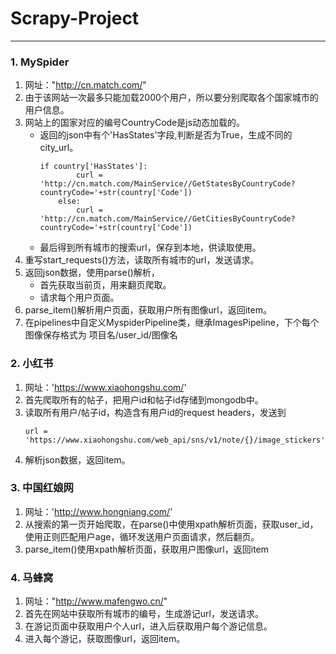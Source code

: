 # Scrapy-Project
---
### 1. MySpider

1. 网址："http://cn.match.com/"
2. 由于该网站一次最多只能加载2000个用户，所以要分别爬取各个国家城市的用户信息。
3. 网站上的国家对应的编号CountryCode是js动态加载的。
    - 返回的json中有个'HasStates'字段,判断是否为True，生成不同的city_url。
        ```
        if country['HasStates']:
                curl = 'http://cn.match.com/MainService//GetStatesByCountryCode?countryCode='+str(country['Code'])
            else:
                curl = 'http://cn.match.com/MainService//GetCitiesByCountryCode?countryCode='+str(country['Code'])
        ```
    - 最后得到所有城市的搜索url，保存到本地，供读取使用。
4. 重写start_requests()方法，读取所有城市的url，发送请求。
5. 返回json数据，使用parse()解析，
    - 首先获取当前页，用来翻页爬取。
    - 请求每个用户页面。
6. parse_item()解析用户页面，获取用户所有图像url，返回item。
7. 在pipelines中自定义MyspiderPipeline类，继承ImagesPipeline，下个每个图像保存格式为 项目名/user_id/图像名

### 2. 小红书

1. 网址：'https://www.xiaohongshu.com/'
2. 首先爬取所有的帖子，把用户id和帖子id存储到mongodb中。
3. 读取所有用户/帖子id，构造含有用户id的request headers，发送到
    ```
    url = 'https://www.xiaohongshu.com/web_api/sns/v1/note/{}/image_stickers'.format(item['t_id'])
    ```
4. 解析json数据，返回item。

### 3. 中国红娘网

1. 网址：'http://www.hongniang.com/'
2. 从搜索的第一页开始爬取，在parse()中使用xpath解析页面，获取user_id，使用正则匹配用户age，循环发送用户页面请求，然后翻页。
3. parse_item()使用xpath解析页面，获取用户图像url，返回item

### 4. 马蜂窝

1. 网址："http://www.mafengwo.cn/"
2. 首先在网站中获取所有城市的编号，生成游记url，发送请求。
3. 在游记页面中获取用户个人url，进入后获取用户每个游记信息。
4. 进入每个游记，获取图像url，返回item。

